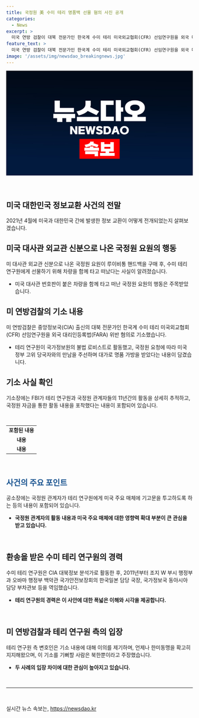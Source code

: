 ```yaml
---
title: 국정원 美 수미 테리 명품백 선물 혐의 사진 공개
categories:
  - News
excerpt: >
  미국 연방 검찰이 대북 전문가인 한국계 수미 테리 미국외교협회(CFR) 선임연구원을 외국 대리인등록법(FARA) 위반 혐의로 기소했다. 테리 연구원은 국정원 요청으로 미국 정부 당국자와의 만남을 주선하고 선물을 받았으며, 국정원 자금을 숨기고 미국 주요 매체에 긍정적인 글을 투고했던 혐의도 받고 있는 것으로 알려졌다. 2001년부터 CIA 대북정보 분석가로 활동한 뒤 외교 활동을 한 테리 연구원은 현재 기소에 대해 근거가 없다고 주장하고 있다.
feature_text: >
  미국 연방 검찰이 대북 전문가인 한국계 수미 테리 미국외교협회(CFR) 선임연구원을 외국 대리인등록법(FARA) 위반 혐의로 기소했다. 테리 연구원은 국정원 요청으로 미국 정부 당국자와의 만남을 주선하고 선물을 받았으며, 국정원 자금을 숨기고 미국 주요 매체에 긍정적인 글을 투고했던 혐의도 받고 있는 것으로 알려졌다. 2001년부터 CIA 대북정보 분석가로 활동한 뒤 외교 활동을 한 테리 연구원은 현재 기소에 대해 근거가 없다고 주장하고 있다.
image: '/assets/img/newsdao_breakingnews.jpg'
---
```


<p><img src="/assets/img/newsdao_breakingnews.jpg" alt="implanttips 속보" /></p>

<p data-ke-size="size16">&nbsp;</p>

<h2 data-ke-size="size26">미국 대한민국 정보교환 사건의 전말</h2>

<p data-ke-size="size16">2021년 4월에 미국과 대한민국 간에 발생한 정보 교환이 어떻게 전개되었는지 살펴보겠습니다.</p>

<h2>미국 대사관 외교관 신분으로 나온 국정원 요원의 행동</h2>

<p data-ke-size="size16">미 대사관 외교관 신분으로 나온 국정원 요원이 루이비통 핸드백을 구매 후, 수미 테리 연구원에게 선물하기 위해 차량을 함께 타고 떠났다는 사실이 알려졌습니다.</p>

<ul>
<li>미국 대사관 번호판이 붙은 차량을 함께 타고 떠난 국정원 요원의 행동은 주목받았습니다.</li>
</ul>

<h2>미 연방검찰의 기소 내용</h2>

<p data-ke-size="size16">미 연방검찰은 중앙정보국(CIA) 출신의 대북 전문가인 한국계 수미 테리 미국외교협회(CFR) 선임연구원을 외국 대리인등록법(FARA) 위반 혐의로 기소했습니다.</p>

<ul>
<li>테리 연구원이 국가정보원의 불법 로비스트로 활동했고, 국정원 요청에 따라 미국 정부 고위 당국자와의 만남을 주선하며 대가로 명품 가방을 받았다는 내용이 담겼습니다.</li>
</ul>

<h2>기소 사실 확인</h2>

<p data-ke-size="size16">기소장에는 FBI가 테리 연구원과 국정원 관계자들의 11년간의 활동을 상세히 추적하고, 국정원 자금을 통한 활동 내용을 포착했다는 내용이 포함되어 있습니다.</p>

<p data-ke-size="size16">&nbsp;</p>

<table>
<tbody>
<tr>
<td style="text-align: center; height: 17px;"><b>포함된 내용</b></td>
</tr>
<tr>
<td style="text-align: center; height: 17px;"><b>내용</b></td>
</tr>
<tr>
<td style="text-align: center; height: 17px;"><b>내용</b></td>
</tr>
</tbody>
</table>

<p data-ke-size="size16">&nbsp;</p>

<h2><b><span style="color: #1a5490;">사건의 주요 포인트</span></b></h2>

<p data-ke-size="size16">공소장에는 국정원 관계자가 테리 연구원에게 미국 주요 매체에 기고문을 투고하도록 하는 등의 내용이 포함되어 있습니다.</p>

<ul>
<li><b>국정원 관계자의 활동 내용과 미국 주요 매체에 대한 영향력 확대 부분이 큰 관심을 받고 있습니다.</b></li>
</ul>

<p data-ke-size="size16">&nbsp;</p>

<h2>환송을 받은 수미 테리 연구원의 경력</h2>

<p data-ke-size="size16">수미 테리 연구원은 CIA 대북정보 분석가로 활동한 후, 2011년부터 조지 W 부시 행정부과 오바마 행정부 백악관 국가안전보장회의 한국일본 담당 국장, 국가정보국 동아시아 담당 부차관보 등을 역임했습니다.</p>

<ul>
<li><b>테리 연구원의 경력은 이 사안에 대한 폭넓은 이해와 시각을 제공합니다.</b></li>
</ul>

<p data-ke-size="size16">&nbsp;</p>

<h2>미 연방검찰과 테리 연구원 측의 입장</h2>

<p data-ke-size="size16">테리 연구원 측 변호인은 기소 내용에 대해 이의를 제기하며, 언제나 한미동맹을 확고히 지지해왔으며, 이 기소를 기뻐할 사람은 북한뿐이라고 주장했습니다.</p>

<ul>
<li><b>두 사례의 입장 차이에 대한 관심이 높아지고 있습니다.</b></li>
</ul>

<p data-ke-size="size16">&nbsp;</p>

<hr>

<p data-ke-size="size16">&nbsp;</p>
실시간 뉴스 속보는, <a href="https://newsdao.kr" rel="dofollow">https://newsdao.kr</a>


